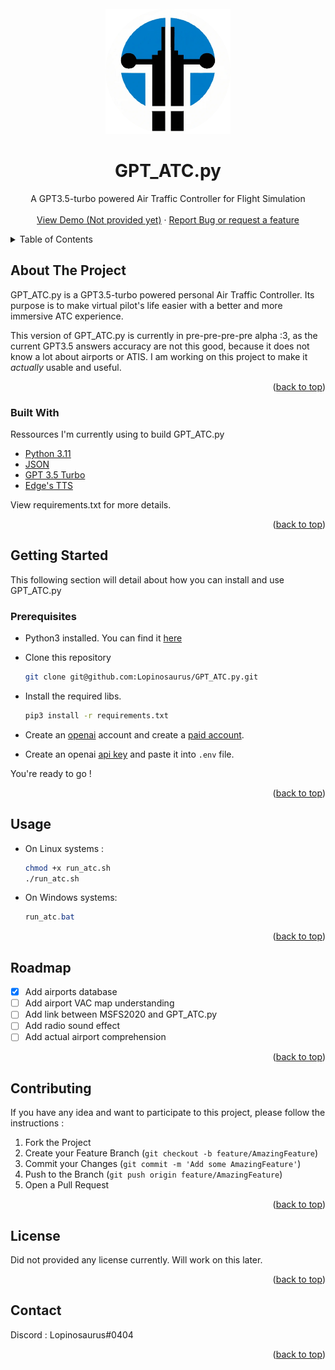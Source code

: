 <div id="top"></div>
<!-- PROJECT LOGO -->
<br />
<div align="center">
    <img src="misc/logo.png" alt="Logo" width="200" height="200">
  </a>

  <h1 align="center">GPT_ATC.py</h3>

  <p align="center">
    A GPT3.5-turbo powered Air Traffic Controller for Flight Simulation
    <br />
    <br />
    <a href="youtube-link">View Demo (Not provided yet)</a>
    ·
    <a href="https://github.com/Lopinosaurus/GPT_ATC.py/issues">Report Bug or request a feature</a>
  </p>
</div>

<!-- TABLE OF CONTENTS -->
<details>
  <summary>Table of Contents</summary>
  <ol>
    <li>
      <a href="#about-the-project">About The Project</a>
      <ul>
        <li><a href="#built-with">Built With</a></li>
      </ul>
    </li>
    <li>
      <a href="#getting-started">Getting Started</a>
      <ul>
        <li><a href="#prerequisites">Prerequisites</a></li>
        <li><a href="#usage">Usage</a></li>
      </ul>
    </li>
    <li><a href="#roadmap">Roadmap</a></li>
    <li><a href="#contributing">Contributing</a></li>
    <li><a href="#license">License</a></li>
    <li><a href="#contact">Contact</a></li>
  </ol>
</details>

<!-- ABOUT THE PROJECT -->

## About The Project

GPT_ATC.py is a GPT3.5-turbo powered personal Air Traffic Controller. Its purpose is to make
virtual pilot's life easier with a better and more immersive ATC experience. 

This version of GPT_ATC.py is currently in pre-pre-pre-pre alpha :3,
as the current GPT3.5 answers accuracy are not this good, because it does not know a lot about airports or ATIS. I am working on this project to make it *actually* usable and useful.

<p align="right">(<a href="#top">back to top</a>)</p>

### Built With

Ressources I'm currently using to build GPT_ATC.py

- [Python 3.11](https://www.python.org/)
- [JSON](https://json.org)
- [GPT 3.5 Turbo](https://platform.openai.com/docs/models/gpt-3-5)
- [Edge's TTS](https://microsoftedge.microsoft.com/addons/detail/text-to-speech/ngddaiolndjdlmlfhjcdmhiabmnjanfo?hl=en-GB/)

View requirements.txt for more details.

<p align="right">(<a href="#top">back to top</a>)</p>

<!-- GETTING STARTED -->

## Getting Started

This following section will detail about how you can install and use GPT_ATC.py

### Prerequisites

- Python3 installed. You can find it [here](https://www.python.org/downloads/)
- Clone this repository
  ```sh
  git clone git@github.com:Lopinosaurus/GPT_ATC.py.git
  ```

- Install the required libs.
  ```sh
  pip3 install -r requirements.txt
  ```
- Create an [openai](https://openai.com/) account and create a [paid account](https://platform.openai.com/account/billing/payment-methods). 
- Create an openai [api key](https://platform.openai.com/account/api-keys) and paste it into `.env` file.
  
You're ready to go !

<p align="right">(<a href="#top">back to top</a>)</p>

<!-- USAGE EXAMPLES -->

## Usage

- On Linux systems :
  ```sh
  chmod +x run_atc.sh
  ./run_atc.sh
  ```

- On Windows systems:
  ```powershell
  run_atc.bat
  ```

<p align="right">(<a href="#top">back to top</a>)</p>

<!-- ROADMAP -->

## Roadmap

- [x] Add airports database
- [ ] Add airport VAC map understanding
- [ ] Add link between MSFS2020 and GPT_ATC.py
- [ ] Add radio sound effect
- [ ] Add actual airport comprehension

<p align="right">(<a href="#top">back to top</a>)</p>

<!-- CONTRIBUTING -->

## Contributing

If you have any idea and want to participate to this project, please follow the instructions :

1. Fork the Project
2. Create your Feature Branch (`git checkout -b feature/AmazingFeature`)
3. Commit your Changes (`git commit -m 'Add some AmazingFeature'`)
4. Push to the Branch (`git push origin feature/AmazingFeature`)
5. Open a Pull Request

<p align="right">(<a href="#top">back to top</a>)</p>

<!-- LICENSE -->

## License

Did not provided any license currently. Will work on this later.

<p align="right">(<a href="#top">back to top</a>)</p>

<!-- CONTACT -->

## Contact

Discord : Lopinosaurus#0404

<p align="right">(<a href="#top">back to top</a>)</p>
